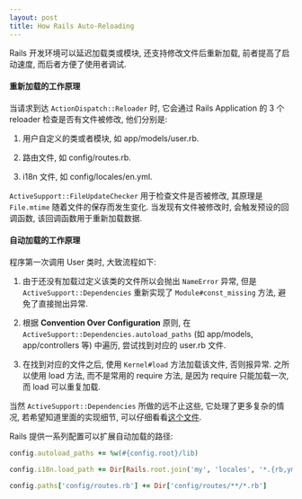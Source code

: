 ```yaml
---
layout: post
title: How Rails Auto-Reloading
---
```


Rails 开发环境可以延迟加载类或模块, 还支持修改文件后重新加载, 前者提高了启动速度, 而后者方便了使用者调试.

#### 重新加载的工作原理

当请求到达 `ActionDispatch::Reloader` 时, 它会通过 Rails Application 的 3 个 reloader 检查是否有文件被修改, 他们分别是:

  1. 用户自定义的类或者模块, 如 app/models/user.rb.

  2. 路由文件, 如 config/routes.rb.

  3. i18n 文件, 如 config/locales/en.yml.

`ActiveSupport::FileUpdateChecker` 用于检查文件是否被修改, 其原理是 `File.mtime` 随着文件的保存而发生变化. 当发现有文件被修改时, 会触发预设的回调函数, 该回调函数用于重新加载数据.

#### 自动加载的工作原理

程序第一次调用 User 类时, 大致流程如下:

  1. 由于还没有加载过定义该类的文件所以会抛出 `NameError` 异常, 但是 `ActiveSupport::Dependencies` 重新实现了 `Module#const_missing` 方法, 避免了直接抛出异常.

  2. 根据 **Convention Over Configuration** 原则, 在 `ActiveSupport::Dependencies.autoload_paths` (如 app/models, app/controllers 等) 中遍历, 尝试找到对应的 user.rb 文件.

  3. 在找到对应的文件之后, 使用 `Kernel#load` 方法加载该文件, 否则报异常. 之所以使用 load 方法, 而不是常用的 require 方法, 是因为 require 只能加载一次, 而 load 可以重复加载.

当然 `ActiveSupport::Dependencies` 所做的远不止这些, 它处理了更多复杂的情况, 若希望知道里面的实现细节, 可以仔细看看[这个文件](https://github.com/rails/rails/blob/08754f12e65a9ec79633a605e986d0f1ffa4b251/activesupport/lib/active_support/dependencies.rb).

Rails 提供一系列配置可以扩展自动加载的路径:

```ruby
config.autoload_paths += %w(#{config.root}/lib)

config.i18n.load_path += Dir[Rails.root.join('my', 'locales', '*.{rb,yml}').to_s]

config.paths['config/routes.rb'] += Dir['config/routes/**/*.rb']
```
